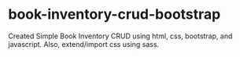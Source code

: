 # book-inventory-crud-bootstrap

Created Simple Book Inventory CRUD using html, css, bootstrap, and javascript. Also, extend/import css using sass.

